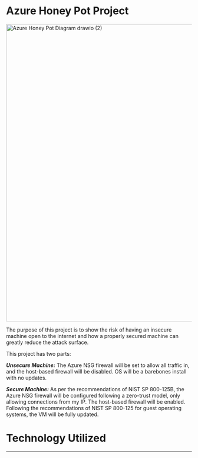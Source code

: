 # Azure Honey Pot Project 

<img width="1477" height="805" alt="Azure Honey Pot Diagram drawio (2)" src="https://github.com/user-attachments/assets/0f70b68e-be4f-4c57-9b68-bb649b0fa4ee" />

The purpose of this project is to show the risk of having an insecure machine open to the internet and how a properly secured machine can greatly reduce the attack surface.

This project has two parts:

_**Unsecure Machine:**_ The Azure NSG firewall will be set to allow all traffic in, and the host-based firewall will be disabled. OS will be a barebones install with no updates.

_**Secure Machine:**_ As per the recommendations of NIST SP 800-125B, the Azure NSG firewall will be configured following a zero-trust model, only allowing connections from my IP. The host-based firewall will be enabled. Following the recommendations of NIST SP 800-125 for guest operating systems, the VM will be fully updated. 

# Technology Utilized


---
